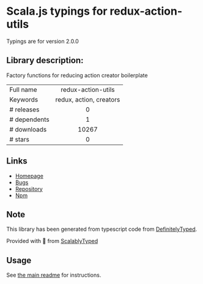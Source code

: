 
# Scala.js typings for redux-action-utils

Typings are for version 2.0.0

## Library description:
Factory functions for reducing action creator boilerplate

|                    |                 |
| ------------------ | :-------------: |
| Full name          | redux-action-utils |
| Keywords           | redux, action, creators |
| # releases         | 0 |
| # dependents       | 1 |
| # downloads        | 10267 |
| # stars            | 0 |

## Links
- [Homepage](https://github.com/insin/redux-action-utils#readme)
- [Bugs](https://github.com/insin/redux-action-utils/issues)
- [Repository](https://github.com/insin/redux-action-utils)
- [Npm](https://www.npmjs.com/package/redux-action-utils)
    


## Note
This library has been generated from typescript code from [DefinitelyTyped](https://definitelytyped.org).

Provided with :purple_heart: from [ScalablyTyped](https://github.com/oyvindberg/ScalablyTyped)

## Usage
See [the main readme](../../readme.md) for instructions.


